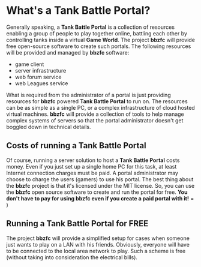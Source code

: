 # What's a Tank Battle Portal?

Generally speaking, a **Tank Battle Portal** is a collection of resources enabling a group of people
to play together online, battling each other by controlling tanks inside a virtual **Game World**. The project
**bbzfc** will provide free open-source software to create such portals. The following resources will be provided and
managed by **bbzfc** software:

- game client
- server infrastructure
- web forum service
- web Leagues service

What is required from the administrator of a portal is just providing resources for **bbzfc** powered
**Tank Battle Portal** to run on. The resources can be as simple as a single PC, or a complex infrastructure of cloud
hosted virtual machines. **bbzfc** will provide a collection of tools to help manage complex systems of servers so that
the portal administrator doesn't get boggled down in technical details.


## Costs of running a Tank Battle Portal

Of course, running a server solution to host a **Tank Battle Portal** costs money. Even if you just set up a single
home PC for this task, at least Internet connection charges must be paid. A portal administrator may choose to charge
the users (gamers) to use his portal. The best thing about the **bbzfc** project is that it's licensed under the MIT
license. So, you can use the **bbzfc** open source software to create and run the portal for free. **You don't have to
pay for using bbzfc even if you create a paid portal with it!** = )


## Running a Tank Battle Portal for FREE

The project **bbzfc** will provide a simplified setup for cases when someone just wants to play on a LAN with his
friends. Obviously, everyone will have to be connected to the local area network to play. Such a scheme is free (without
taking into consideration the electrical bills).

